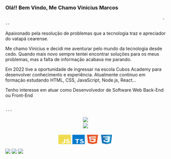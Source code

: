 ### Olá!! Bem Vindo, Me Chamo Vinicius Marcos 
                                                                         ---
Apaixonado pela resolução de problemas que a tecnologia traz e apreciador do vatapá cearense. 

Me chamo Vinicius e decidi me aventurar pelo mundo da tecnologia desde cedo. Quando mais novo sempre tentei encontrar soluções para os meus problemas, mas a falta de informação acabava me parando.

Em 2022 tive a oportunidade de ingressar na escola Cubos Academy para desenvolver conhecimento e experiência. Atualmente continuo em formação estudando HTML, CSS, JavaScript, Node.js, React... 

Tenho interesse em atuar como Desenvolvedor de Software Web Back-End ou Front-End 

                                                                          ---






<div align="center">
  <img height="180em" src="https://github-readme-stats.vercel.app/api?username=ViniciusFialhus&show_icons=true&theme=dark&include_all_commits=true&count_private=true"/>
    </br>
    <img height="150em" src="https://github-readme-stats.vercel.app/api/top-langs/?username=ViniciusFialhus&layout=compact&langs_count=7&theme=dark"/>
  
  <div style="display: inline_block"><br>
  <img align="center" alt="Rafa-Js" height="30" width="40" src="https://raw.githubusercontent.com/devicons/devicon/master/icons/javascript/javascript-plain.svg">
  <img align="center" alt="Rafa-Ts" height="30" width="40" src="https://raw.githubusercontent.com/devicons/devicon/master/icons/typescript/typescript-plain.svg">
  <img align="center" alt="Rafa-HTML" height="30" width="40" src="https://raw.githubusercontent.com/devicons/devicon/master/icons/html5/html5-original.svg">
  <img align="center" alt="Rafa-CSS" height="30" width="40" src="https://raw.githubusercontent.com/devicons/devicon/master/icons/css3/css3-original.svg">
</div>
  
  
  </div> 
 
  <a href="https://www.instagram.com/vinicius_fialhu/" target="_blank"><img src="https://img.shields.io/badge/-Instagram-%23E4405F?style=for-the-badge&logo=instagram&logoColor=white" target="_blank"></a>
  <a href = "mailto:contatoviniciusfialhu@gmail.com"><img src="https://img.shields.io/badge/-Gmail-%23333?style=for-the-badge&logo=gmail&logoColor=white" target="_blank"></a>
  <a href="https://www.linkedin.com/in/vinicius-marcos-fialho-48b3b3256/" target="_blank"><img src="https://img.shields.io/badge/-LinkedIn-%230077B5?style=for-the-badge&logo=linkedin&logoColor=white" target="_blank"></a> 
 
  
